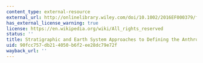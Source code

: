 ```yaml
---
content_type: external-resource
external_url: http://onlinelibrary.wiley.com/doi/10.1002/2016EF000379/full
has_external_license_warning: true
license: https://en.wikipedia.org/wiki/All_rights_reserved
status: ''
title: Stratigraphic and Earth System Approaches to Defining the Anthropocene
uid: 90fcc757-db21-4050-b6f2-ee28dc79e72f
wayback_url: ''
---
```

